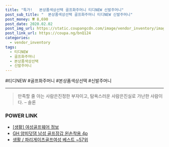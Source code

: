 ```yaml
--- 
title: "특가!   본상품색상선택 골프화주머니 티디NEW 신발주머니" 
post_sub_title: "  본상품색상선택 골프화주머니 티디NEW 신발주머니" 
post_money: ₩ 8,690 
post_date: 2020.02.02 
post_img_url: https://static.coupangcdn.com/image/vendor_inventory/images/2017/07/26/15/0/f15a9375-06d8-42f7-b768-2c5e39717f38.jpg 
post_link_url: https://coupa.ng/bnQ124 
categories: 
  - vendor_inventory 
tags: 
  - 티디NEW 
  - 골프화주머니 
  - 본상품색상선택 
  - 신발주머니 
--- 
```

  #티디NEW #골프화주머니 #본상품색상선택 #신발주머니 
<hr> 

> 만족할 줄 아는 사람은진정한 부자이고, 탐욕스러운 사람은진실로 가난한 사람이다. – 솔론 


### POWER LINK

* <a href="https://blog.naver.com/fasyy4321/221764337994" target="_blank"> [생활] 여성골프웨어 정보 </a>
* <a href="https://blog.naver.com/santokki14/221787969596" target="_blank">GH 양피덧댐 남성 골프장갑 왼손착용 4p</a>
* <a href="https://blog.naver.com/santokki14/221776222171" target="_blank">생활 / 파리게이츠골프여성 베스트 ~57위</a>
